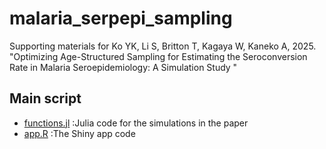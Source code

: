 # malaria_serpepi_sampling
Supporting materials for Ko YK, Li S, Britton T, Kagaya W, Kaneko A, 2025. "Optimizing Age-Structured Sampling for Estimating the Seroconversion Rate in Malaria Seroepidemiology: A Simulation Study
" <br>

## Main script
- [functions.jl](https://github.com/KoKYura/malaria_seroepi_sampling/blob/main/functions.jl) :Julia code for the simulations in the paper 
- [app.R](https://github.com/KoKYura/malaria_seroepi_sampling/blob/main/app.R) :The Shiny app code 
